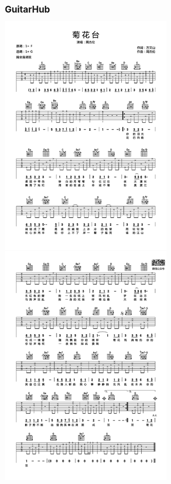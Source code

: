 # GuitarHub

![周杰伦《菊花台》吉他谱_G调高清版_0](./周杰伦《菊花台》吉他谱_G调高清版_0.jpg)
![周杰伦《菊花台》吉他谱_G调高清版_1](./周杰伦《菊花台》吉他谱_G调高清版_1.jpg)
